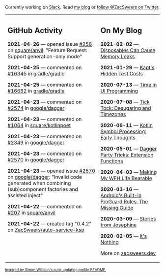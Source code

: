 Currently working on [Slack](https://slack.com/). Read [my blog](https://zacsweers.dev/) or [follow @ZacSweers on Twitter](https://twitter.com/ZacSweers).

<table><tr><td valign="top" width="60%">

## GitHub Activity
<!-- githubActivity starts -->
**2021-04-26** — opened issue [#258](https://api.github.com/repos/square/anvil/issues/258) on [square/anvil](https://api.github.com/repos/square/anvil): "Feature Request: Support generation-only mode"

**2021-04-25** — commented on [#16345](https://github.com/gradle/gradle/issues/16345#issuecomment-826395455) in [gradle/gradle](https://api.github.com/repos/gradle/gradle)

**2021-04-25** — commented on [#16682](https://github.com/gradle/gradle/issues/16682#issuecomment-826376734) in [gradle/gradle](https://api.github.com/repos/gradle/gradle)

**2021-04-23** — commented on [#2574](https://github.com/google/dagger/issues/2574#issuecomment-825881356) in [google/dagger](https://api.github.com/repos/google/dagger)

**2021-04-23** — commented on [#1064](https://github.com/square/kotlinpoet/pull/1064#issuecomment-825780732) in [square/kotlinpoet](https://api.github.com/repos/square/kotlinpoet)

**2021-04-23** — commented on [#2349](https://github.com/google/dagger/issues/2349#issuecomment-825405963) in [google/dagger](https://api.github.com/repos/google/dagger)

**2021-04-23** — commented on [#2570](https://github.com/google/dagger/issues/2570#issuecomment-825398479) in [google/dagger](https://api.github.com/repos/google/dagger)

**2021-04-23** — opened issue [#2570](https://api.github.com/repos/google/dagger/issues/2570) on [google/dagger](https://api.github.com/repos/google/dagger): "Invalid code generated when combining (sub)component factories and assisted inject"

**2021-04-22** — commented on [#207](https://github.com/square/anvil/pull/207#issuecomment-825127098) in [square/anvil](https://api.github.com/repos/square/anvil)

**2021-04-22** — created tag "0.4.2" on [ZacSweers/auto-service-ksp](https://api.github.com/repos/ZacSweers/auto-service-ksp)
<!-- githubActivity ends -->
</td><td valign="top" width="40%">

## On My Blog
<!-- blog starts -->
**2021-02-02** — [Disposables Can Cause Memory Leaks](https://www.zacsweers.dev/disposables-can-cause-memory-leaks/)

**2021-01-29** — [Kapt's Hidden Test Costs](https://www.zacsweers.dev/kapts-hidden-test-costs/)

**2020-07-13** — [Time in UI Programming](https://www.zacsweers.dev/time-in-ui/)

**2020-07-08** — [Tick Tock: Desugaring and Timezones](https://www.zacsweers.dev/ticktock-desugaring-timezones/)

**2020-06-11** — [Kotlin Symbol Processing: Early Thoughts](https://www.zacsweers.dev/kotlin-symbol-processor-early-thoughts/)

**2020-05-01** — [Dagger Party Tricks: Extension Functions](https://www.zacsweers.dev/dagger-party-tricks-extension-functions/)

**2020-04-03** — [Making My WFH Life Bearable](https://www.zacsweers.dev/making-wfh-life-bearable/)

**2020-03-16** — [Android's Built-in ProGuard Rules: The Missing Guide](https://www.zacsweers.dev/android-proguard-rules/)

**2020-03-09** — [Stories from Josephine](https://www.zacsweers.dev/stories-from-josephine/)

**2020-02-05** — [It's Nothing](https://www.zacsweers.dev/its-nothing/)
<!-- blog ends -->
More on [zacsweers.dev](https://zacsweers.dev/)
</td></tr></table>

<sub><a href="https://simonwillison.net/2020/Jul/10/self-updating-profile-readme/">Inspired by Simon Willison's auto-updating profile README.</a></sub>